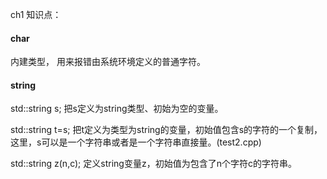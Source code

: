 ch1
知识点：
#### char
内建类型， 用来报错由系统环境定义的普通字符。

#### string
std::string s; 把s定义为string类型、初始为空的变量。

std::string t=s; 把t定义为类型为string的变量，初始值包含s的字符的一个复制，这里，s可以是一个字符串或者是一个字符串直接量。(test2.cpp)

std::string z(n,c); 定义string变量z，初始值为包含了n个字符c的字符串。